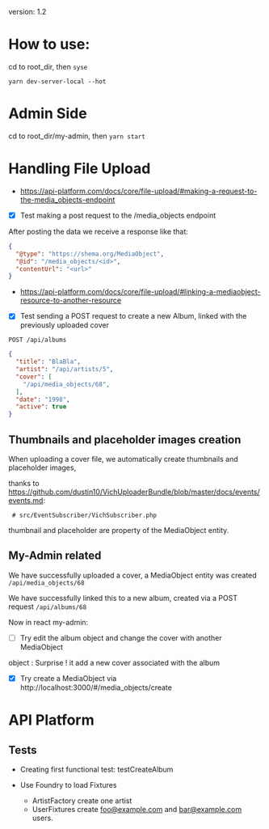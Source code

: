 version: 1.2

# How to use:

cd to root_dir, then `syse`

`yarn dev-server-local --hot`

# Admin Side

cd to root_dir/my-admin, then `yarn start`

# Handling File Upload

+ https://api-platform.com/docs/core/file-upload/#making-a-request-to-the-media_objects-endpoint

- [x] Test making a post request to the /media_objects endpoint

After posting the data we receive a response like that:

```json
{
  "@type": "https://shema.org/MediaObject",
  "@id": "/media_objects/<id>",
  "contentUrl": "<url>"
}
```

+ https://api-platform.com/docs/core/file-upload/#linking-a-mediaobject-resource-to-another-resource

- [X] Test sending a POST request to create a new Album, linked with the previously uploaded cover

`POST /api/albums`

```json
{
  "title": "BlaBla",
  "artist": "/api/artists/5",
  "cover": [
    "/api/media_objects/68",
  ],
  "date": "1998",
  "active": true
}
```


## Thumbnails and placeholder images creation

When uploading a cover file, we automatically create thumbnails and placeholder images,

thanks to https://github.com/dustin10/VichUploaderBundle/blob/master/docs/events/events.md:

` # src/EventSubscriber/VichSubscriber.php`

thumbnail and placeholder are property of the MediaObject entity.

## My-Admin related

We have successfully uploaded a cover, a MediaObject entity was created
`/api/media_objects/68`

We have successfully linked this to a new album, created via a POST request
`/api/albums/68`

Now in react my-admin:

- [ ] Try edit the album object and change the cover with another MediaObject

object : Surprise ! it add a new cover associated with the album

- [X] Try create a MediaObject via http://localhost:3000/#/media_objects/create

# API Platform

## Tests

- Creating first functional test: testCreateAlbum

- Use Foundry to load Fixtures 
  
    - ArtistFactory create one artist
    - UserFixtures create foo@example.com and bar@example.com users.


